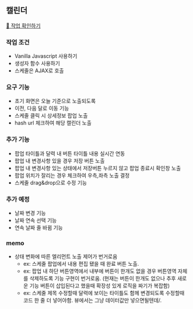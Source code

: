 ## 캘린더
<a href="https://sssjsjj.github.io/study/calendar/" target="_blank">👀 작업 확인하기</a>

### 작업 조건
- Vanilla Javascript 사용하기
- 생성자 함수 사용하기
- 스케줄은 AJAX로 호출

### 요구 기능
- 초기 화면은 오늘 기준으로 노출되도록
- 이전, 다음 달로 이동 기능
- 스케줄 클릭 시 상세정보 팝업 노출
- hash url 체크하여 해당 캘린더 노출

### 추가 기능
- 팝업 타이틀과 달력 내 버튼 타이틀 내용 실시간 연동
- 팝업 내 변경사항 있을 경우 저장 버튼 노출
- 팝업 내 변경사항 있는 상태에서 저장버튼 누르지 않고 팝업 종료시 확인창 노출
- 팝업 위치가 잘리는 경우 체크하여 우측,좌측 노출 결정
- 스케줄 drag&drop으로 수정 기능

### 추가 예정
- 날짜 변경 기능
- 날짜 연속 선택 기능
- 연속 날짜 줄 바뀜 기능
### memo
- 상태 변화에 따른 엘리먼트 노출 제어가 번거로움
  - ex: 스케줄 팝업에서 내용 편집 됐을 때 완료 버튼 노출.
  - ex: 팝업 내 하단 버튼영역에서 내부에 버튼이 한개도 없을 경우 버튼영역 자체를 삭제하도록 기능 구현이 번거로움. (현재는 버튼이 한개도 없으나 추후 새로운 기능 버튼이 삽입된다고 했을때 확장성 있게 로직을 짜기가 복잡함)
  - ex: 스케줄 제목 수정할때 달력에 보이는 타이틀도 함께 변경되도록 수정할때 코드 한 줄 더 넣어야함. 뷰에서는 그냥 데이터값만 넣으면될텐데/.
